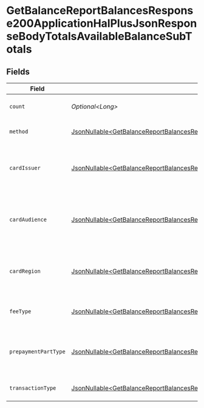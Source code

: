# GetBalanceReportBalancesResponse200ApplicationHalPlusJsonResponseBodyTotalsAvailableBalanceSubTotals


## Fields

| Field                                                                                                                                                                                                                                                                    | Type                                                                                                                                                                                                                                                                     | Required                                                                                                                                                                                                                                                                 | Description                                                                                                                                                                                                                                                              | Example                                                                                                                                                                                                                                                                  |
| ------------------------------------------------------------------------------------------------------------------------------------------------------------------------------------------------------------------------------------------------------------------------ | ------------------------------------------------------------------------------------------------------------------------------------------------------------------------------------------------------------------------------------------------------------------------ | ------------------------------------------------------------------------------------------------------------------------------------------------------------------------------------------------------------------------------------------------------------------------ | ------------------------------------------------------------------------------------------------------------------------------------------------------------------------------------------------------------------------------------------------------------------------ | ------------------------------------------------------------------------------------------------------------------------------------------------------------------------------------------------------------------------------------------------------------------------ |
| `count`                                                                                                                                                                                                                                                                  | *Optional\<Long>*                                                                                                                                                                                                                                                        | :heavy_minus_sign:                                                                                                                                                                                                                                                       | Number of transactions of this type                                                                                                                                                                                                                                      | 50                                                                                                                                                                                                                                                                       |
| `method`                                                                                                                                                                                                                                                                 | [JsonNullable\<GetBalanceReportBalancesResponse200ApplicationHalPlusJsonResponseBodyTotalsAvailableBalanceOpenMethod>](../../models/operations/GetBalanceReportBalancesResponse200ApplicationHalPlusJsonResponseBodyTotalsAvailableBalanceOpenMethod.md)                 | :heavy_minus_sign:                                                                                                                                                                                                                                                       | Payment type of the transactions                                                                                                                                                                                                                                         | creditcard                                                                                                                                                                                                                                                               |
| `cardIssuer`                                                                                                                                                                                                                                                             | [JsonNullable\<GetBalanceReportBalancesResponse200ApplicationHalPlusJsonResponseBodyTotalsAvailableBalanceCardIssuer>](../../models/operations/GetBalanceReportBalancesResponse200ApplicationHalPlusJsonResponseBodyTotalsAvailableBalanceCardIssuer.md)                 | :heavy_minus_sign:                                                                                                                                                                                                                                                       | In case of payments transactions with card, the card issuer will be available                                                                                                                                                                                            | amex                                                                                                                                                                                                                                                                     |
| `cardAudience`                                                                                                                                                                                                                                                           | [JsonNullable\<GetBalanceReportBalancesResponse200ApplicationHalPlusJsonResponseBodyTotalsAvailableBalanceCardAudience>](../../models/operations/GetBalanceReportBalancesResponse200ApplicationHalPlusJsonResponseBodyTotalsAvailableBalanceCardAudience.md)             | :heavy_minus_sign:                                                                                                                                                                                                                                                       | In case of payments trnsactions with card, the card audience will be available.                                                                                                                                                                                          | other                                                                                                                                                                                                                                                                    |
| `cardRegion`                                                                                                                                                                                                                                                             | [JsonNullable\<GetBalanceReportBalancesResponse200ApplicationHalPlusJsonResponseBodyTotalsAvailableBalanceCardRegion>](../../models/operations/GetBalanceReportBalancesResponse200ApplicationHalPlusJsonResponseBodyTotalsAvailableBalanceCardRegion.md)                 | :heavy_minus_sign:                                                                                                                                                                                                                                                       | In case of payments transactions with card, the card region will be available.                                                                                                                                                                                           | domestic                                                                                                                                                                                                                                                                 |
| `feeType`                                                                                                                                                                                                                                                                | [JsonNullable\<GetBalanceReportBalancesResponse200ApplicationHalPlusJsonResponseBodyTotalsAvailableBalanceFeeType>](../../models/operations/GetBalanceReportBalancesResponse200ApplicationHalPlusJsonResponseBodyTotalsAvailableBalanceFeeType.md)                       | :heavy_minus_sign:                                                                                                                                                                                                                                                       | Present when the transaction represents a fee.                                                                                                                                                                                                                           | payment-fee                                                                                                                                                                                                                                                              |
| `prepaymentPartType`                                                                                                                                                                                                                                                     | [JsonNullable\<GetBalanceReportBalancesResponse200ApplicationHalPlusJsonResponseBodyTotalsAvailableBalancePrepaymentPartType>](../../models/operations/GetBalanceReportBalancesResponse200ApplicationHalPlusJsonResponseBodyTotalsAvailableBalancePrepaymentPartType.md) | :heavy_minus_sign:                                                                                                                                                                                                                                                       | Prepayment part: fee itself, reimbursement, discount, VAT or rounding compensation.                                                                                                                                                                                      | fee                                                                                                                                                                                                                                                                      |
| `transactionType`                                                                                                                                                                                                                                                        | [JsonNullable\<GetBalanceReportBalancesResponse200ApplicationHalPlusJsonResponseBodyTotalsAvailableBalanceTransactionType>](../../models/operations/GetBalanceReportBalancesResponse200ApplicationHalPlusJsonResponseBodyTotalsAvailableBalanceTransactionType.md)       | :heavy_minus_sign:                                                                                                                                                                                                                                                       | Represents the transaction type                                                                                                                                                                                                                                          | payment                                                                                                                                                                                                                                                                  |